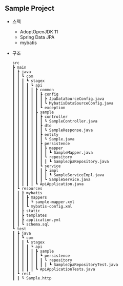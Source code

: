 ## Sample Project

* 스펙  
  * AdoptOpenJDK 11  
  * Spring Data JPA  
  * mybatis


* 구조

      src
      ┣ main  
      ┃ ┣ java  
      ┃ ┃ ┗ com  
      ┃ ┃ ┃ ┗ stagex  
      ┃ ┃ ┃ ┃ ┗ api  
      ┃ ┃ ┃ ┃ ┃ ┣ common  
      ┃ ┃ ┃ ┃ ┃ ┃ ┣ config  
      ┃ ┃ ┃ ┃ ┃ ┃ ┃ ┣ JpaDataSourceConfig.java  
      ┃ ┃ ┃ ┃ ┃ ┃ ┃ ┗ MybatisDataSourceConfig.java  
      ┃ ┃ ┃ ┃ ┃ ┃ ┗ exception  
      ┃ ┃ ┃ ┃ ┃ ┣ sample  
      ┃ ┃ ┃ ┃ ┃ ┃ ┣ controller  
      ┃ ┃ ┃ ┃ ┃ ┃ ┃ ┗ SampleController.java  
      ┃ ┃ ┃ ┃ ┃ ┃ ┣ dto  
      ┃ ┃ ┃ ┃ ┃ ┃ ┃ ┗ SampleResponse.java  
      ┃ ┃ ┃ ┃ ┃ ┃ ┣ entity  
      ┃ ┃ ┃ ┃ ┃ ┃ ┃ ┗ Sample.java  
      ┃ ┃ ┃ ┃ ┃ ┃ ┣ persistence  
      ┃ ┃ ┃ ┃ ┃ ┃ ┃ ┣ mapper  
      ┃ ┃ ┃ ┃ ┃ ┃ ┃ ┃ ┗ SampleMapper.java  
      ┃ ┃ ┃ ┃ ┃ ┃ ┃ ┗ repository  
      ┃ ┃ ┃ ┃ ┃ ┃ ┃ ┃ ┗ SampleJpaRepository.java  
      ┃ ┃ ┃ ┃ ┃ ┃ ┗ service  
      ┃ ┃ ┃ ┃ ┃ ┃ ┃ ┣ impl  
      ┃ ┃ ┃ ┃ ┃ ┃ ┃ ┃ ┗ SampleServiceImpl.java  
      ┃ ┃ ┃ ┃ ┃ ┃ ┃ ┗ SampleService.java  
      ┃ ┃ ┃ ┃ ┃ ┗ ApiApplication.java  
      ┃ ┗ resources  
      ┃ ┃ ┣ mybatis  
      ┃ ┃ ┃ ┣ mappers  
      ┃ ┃ ┃ ┃ ┗ sample-mapper.xml  
      ┃ ┃ ┃ ┗ mybatis-config.xml  
      ┃ ┃ ┣ static  
      ┃ ┃ ┣ templates  
      ┃ ┃ ┣ application.yml  
      ┃ ┃ ┗ schema.sql  
      ┗ test  
      ┃ ┣ java  
      ┃ ┃ ┗ com  
      ┃ ┃ ┃ ┗ stagex  
      ┃ ┃ ┃ ┃ ┗ api  
      ┃ ┃ ┃ ┃ ┃ ┣ sample  
      ┃ ┃ ┃ ┃ ┃ ┃ ┗ persistence  
      ┃ ┃ ┃ ┃ ┃ ┃ ┃ ┗ repository  
      ┃ ┃ ┃ ┃ ┃ ┃ ┃ ┃ ┗ SampleJpaRepositoryTest.java  
      ┃ ┃ ┃ ┃ ┃ ┗ ApiApplicationTests.java  
      ┃ ┗ rest  
      ┃ ┃ ┗ Sample.http  

 